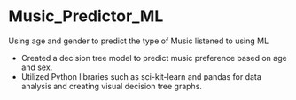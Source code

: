 # Music_Predictor_ML

Using age and gender to predict the type of Music listened to using ML

- Created a decision tree model to predict music preference based on age and sex.  
- Utilized Python libraries such as sci-kit-learn and pandas for data analysis and creating visual decision tree graphs.  
